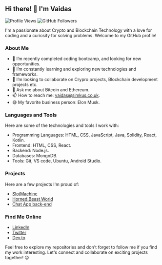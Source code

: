## Hi there! 👋 I'm Vaidas

![Profile Views](https://komarev.com/ghpvc/?username=MisterVaidas) ![GitHub Followers](https://img.shields.io/github/followers/MisterVaidas?label=Follow&style=social)

I'm a passionate about Crypto and Blockchain Technology with a love for coding and a curiosity for solving problems. Welcome to my GitHub profile!

### About Me

- 🔭 I’m recently completed coding bootcamp, and looking for new opportunities.
- 🌱 I’m constantly learning and exploring new technologies and frameworks.
- 👯 I’m looking to collaborate on Crypro projects, Blockchain development projects etc.
- 💬 Ask me about Bitcoin and Ethereum.
- 📫 How to reach me: vaidas@simkus.co.uk.
- 😄 My favorite business person: Elon Musk.

### Languages and Tools

Here are some of the technologies and tools I work with:

- Programming Languages: HTML, CSS, JavaScript, Java, Solidity, React, Kotlin.
- Frontend: HTML, CSS, React.
- Backend: Node.js.
- Databases: MongoDB.
- Tools: Git, VS code, Ubuntu, Android Studio.

### Projects

Here are a few projects I'm proud of:

- [SlotMachine](https://github.com/MisterVaidas/slot-machine)
- [Horned Beast World](https://github.com/MisterVaidas/horned-beast-class1)
- [Chat App back-end](https://github.com/MisterVaidas/chat-app-back-end)

### Find Me Online

- [LinkedIn](https://www.linkedin.com/in/vaidas-simkus-7b950a67/)
- [Twitter](https://twitter.com/VaidasSimkus)
- [Dev.to](https://dev.to/mistervaidas)

Feel free to explore my repositories and don't forget to follow me if you find my work interesting. Let's connect and collaborate on exciting projects together! 😊

